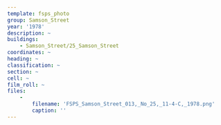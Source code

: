 ```yaml
---
template: fsps_photo
group: Samson_Street
year: '1978'
description: ~
buildings:
    - Samson_Street/25_Samson_Street
coordinates: ~
heading: ~
classification: ~
section: ~
cell: ~
film_roll: ~
files:
    -
        filename: 'FSPS_Samson_Street_013,_No_25,_11-4-C,_1978.png'
        caption: ''
---
```


